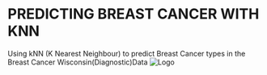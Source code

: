 
# PREDICTING BREAST CANCER WITH KNN

Using kNN (K Nearest Neighbour) to predict Breast Cancer types in the Breast Cancer Wisconsin(Diagnostic)Data
![Logo](https://www.google.com/imgres?imgurl=https%3A%2F%2Fi0.wp.com%2Fpost.medicalnewstoday.com%2Fwp-content%2Fuploads%2Fsites%2F3%2F2019%2F08%2FGettyImages-554200195_header-1024x575.jpg%3Fw%3D1155%26h%3D1528&imgrefurl=https%3A%2F%2Fwww.medicalnewstoday.com%2Farticles%2F37136&tbnid=F34HwGK6OWFKZM&vet=12ahUKEwi5lPCf2Pn6AhXOUKQEHXEhCUUQMygyegQIARBk..i&docid=DmV0JvxrNDGzGM&w=1024&h=575&q=breast%20cancer%20images&ved=2ahUKEwi5lPCf2Pn6AhXOUKQEHXEhCUUQMygyegQIARBk.png)

